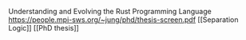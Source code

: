 Understanding and Evolving the Rust Programming Language https://people.mpi-sws.org/~jung/phd/thesis-screen.pdf [[Separation Logic]] [[PhD thesis]]